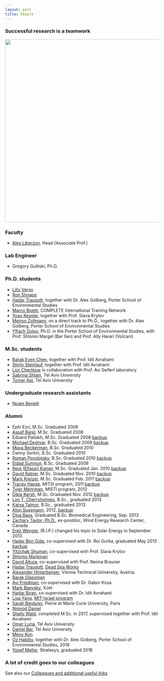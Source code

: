 ```yaml
---
layout: post
title: People
---
```


<!-- <img src = "images/group_photo_nov2012.jpg" width="600">

November 2012. Left to right:
Top row: Mark Baevsky, Zachary Taylor, Lon Cherryholmes, Avi Friedman, Alon Sussmann.
Bottom row: Katya Talmor, Erez Wenger (R.I.P), Yosef Meller, Alex Liberzon, Hadar Biran, Hadar Traugott
Missing: Hadar Ben Gida, Youry Borisenkov, Dina Bass -->

### Successful research is a teamwork
<img src="{{ site.baseurl }}/images/team.jpg" width="600">



### Faculty
* [Alex Liberzon](people/alex_lab.html), Head (Associate Prof.)

### Lab Engineer
* Gregory Gulitski, Ph.D.


### Ph.D. students
* [Lilly Verso](people/lilly_verso.html)
* [Ron Shnapp](people/ron_shnapp.html)
* [Hadar Traugott](people/hadar_traugott.html), together with Dr. Alex Golberg, Porter School of Environmental Studies
* [Marco Boetti](people/marco-boetti.html), COMPLETE International Training Network
* [Yoav Kessler](people/yoav_kessler.html), together with Prof. Slava Krylov
* [Meiron Zollmann](people/meiron_zollmann.html), on a direct track to Ph.D., together with Dr. Alex Golberg, Porter School of Environmental Studies
* [Yftach Golov](people/yftach_golov.html), Ph.D. in the Porter School of Environmental Studies, with Prof. Shlomo Margel (Bar Ilan) and 
Prof. Ally Harari (Volcani)


### M.Sc. students
* [Barak Even Chen](people/barak_even_chen.html), together with Prof. Idit Avrahami
* [Shirly Steinlauf](people/shirly_steinlauf.html), together with Prof. Idit Avrahami
* [Lior Chertkow](people/lior_chertkow.html) in collaboration with Prof. Avi Seifert laboratory
* [Sabrina Shlain](people/sabrina_shlain.html), Tel Aviv University
* [Tomer Ast](people/tomer_ast.html), Tel Aviv University



### Undergraduate research assistants

* [Noam Benelli](people/noam_benelli.html)


### Alumni
* Ephi Ezri, M.Sc. Graduated 2008
* [Assaf Barel](http://il.linkedin.com/pub/assaf-barel/7/364/686), M.Sc. Graduated 2008
* Eduard Patlakh, M.Sc. Graduated 2008 [backup](people/eduard_patlakh.html)
* [Michael Degtyar](http://il.linkedin.com/in/michaeldegtyar), B.Sc. Graduated 2009 [backup](people/michael_degtyar.html)
* [Maya Beckerman](people/maya_beckerman.html), B.Sc. Graduated 2010
* Danny Sorkin, B.Sc. Graduated 2010
* [Roman Povolotsky](http://il.linkedin.com/pub/roman-povolotsky/19/442/782), B.Sc. Graduated 2010 [backup](people/roman_povolotsky.html)
* [Eldad Sumnon](people/eldad_sumnon.html), B.Sc. Graduated 2009
* [Reut (Elfassi) Kamer](https://www.linkedin.com/in/reut-kamer-3973b620), M.Sc. Graduated Jan. 2010 [backup](people/reut_elfassi.html)
* [David Ratner](http://il.linkedin.com/pub/david-ratner/4/a98/140), M.Sc. Graduated Nov. 2010 [backup](people/david_ratner.html)
* [Mark Kreizer](http://il.linkedin.com/pub/mark-kreizer/9/36/464), M.Sc. Graduated Feb. 2011 [backup](people/mark_kreizer.html)
* [Tracey Hayse](http://www.linkedin.com/in/traceyhayse), MITSI program, 2011 [backup](people/tracey.html)
* [Tyler Mehrman](http://zetapsi.mit.edu/brothers/11/), MISTI program, 2012
* [Dikla Kersh](http://il.linkedin.com/pub/dikla-kersh/14/85b/27), M.Sc. Graduated Nov. 2012 [backup](people/dikla_kersh.html)
* [Lon T. Cherryholmes](people/lon.html), B.Sc., graduated 2013
* [Katya Talmor](people/katya_talmor.html), B.Sc., graduated 2013
* [Alon Sussmann](https://www.linkedin.com/in/alon-sussmann-23912866), 2012, [backup](people/alon_sussmann.html)
* [Dina Bass](https://www.linkedin.com/in/dina-bass-96269288), Graduated B.Sc. Biomedical Engineering, Sep. 2013
* [Zachary Taylor, Ph.D.](people/zach.html), ex-postdoc, Wind Energy Research Center, Canada
* [Erez Wenger](people/erez_wenger.html), (R.I.P.) changed his topic to Solar Energy in September 2013.
* [Hadar Ben Gida](https://www.linkedin.com/in/hadar-ben-gida-b0aa98a7), co-supervised with Dr. Roi Gurka, graduated May 2013 [backup](people/hadar_ben_gida.html)
* [Yitzchak Shuman](people/yitzchak_shuman.html), co-supervised with Prof. Slava Krylov
* [Shlomo Markman](people/shlomo_markman.html)
* [David Altura](people/david_altura.html), co-supervised with Prof. Neima Brauner
* [Hadar Traugott](people/hadar_traugott.html), [Dead Sea Works](http://en.wikipedia.org/wiki/Dead_Sea_Works)
* [Alexander Hinterberger](people/alexander_hinterberger.html), Vienna Technical University, Austria.
* [Barak Glassman](people/barak_glassman.html)
* [Avi Friedman](people/avi_friedman.html), co-supervised with Dr. Gabor Kosa
* [Mark Baevsky](people/mark_baevsky.html), XJet
* [Hadar Biran](people/hadar_biran.html), co-supervised with Dr. Idit Avrahami
* [Lisa Yang](people/lisa_yang.html), [MIT-Israel program](http://misti.mit.edu/mit-israel)
* [Sarah Berdugo](people/sarah_berdugo.html), Pierre et Marie Curie University, Paris
* [Nimrod Daniel](people/nimrod_daniel.html)
* [Shaily Wald](people/shaily_wald.html), completed M.Sc. in 2017, supervised together with Prof. Idit Avrahami
* [Omer Luria](people/omer_luria.html), Tel Aviv University
* [Daniel Bar](people/daniel_bar.html), Tel Aviv University
* [Meny Kon](people/meny_kon.html)
* [Oz Habiby](people/oz_habiby.html), together with Dr. Alex Golberg, Porter School of Environmental Studies, 2018
* [Yosef Meller](people/yosef_meller.html), Stratasys, graduated 2018








### A lot of credit goes to our colleagues
See also our [Colleagues and additional useful links](links)




